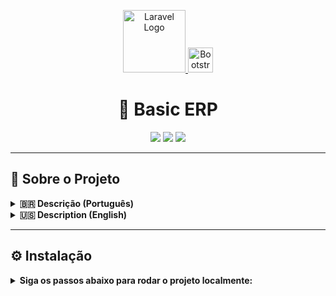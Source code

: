 <p align="center">
  <a href="https://laravel.com" target="_blank">
    <img src="https://raw.githubusercontent.com/laravel/art/master/logo-lockup/5%20SVG/2%20CMYK/1%20Full%20Color/laravel-logolockup-cmyk-red.svg" width="100" alt="Laravel Logo">
  </a>
  <a href="https://getbootstrap.com" target="_blank">
    <img src="https://logo.svgcdn.com/d/bootstrap-original-wordmark-8x.png" width="40" height="40" alt="Bootstrap Logo">
  </a> 
</p>

<h1 align="center">🧾 Basic ERP</h1>

<p align="center">
  <img src="https://img.shields.io/badge/Laravel-12-red?style=flat-square&logo=laravel" />
  <img src="https://img.shields.io/badge/PHP-8.3-blue?style=flat-square&logo=php" />
  <img src="https://img.shields.io/badge/License-MIT-green?style=flat-square" />
</p>

---

## 📄 Sobre o Projeto

<details>
  <summary><strong>🇧🇷 Descrição (Português)</strong></summary>
  <p>
    Este é um projeto de ERP básico desenvolvido com Laravel e Bootstrap.  
    O objetivo principal é demonstrar boas práticas de modularização, reaproveitamento de componentes e uso prático de recursos do Laravel.
  </p>

  ### 📦 Módulos disponíveis:
  - **Produtos** – Cadastro e listagem de produtos.
  - **Storage** – Pode representar estoque ou categorias.
  - **Cupons** – Controle de cupons de desconto com validade e quantidade.

  ### 🖥️ Front-end:
  O front-end é composto por:
  - Página principal (dashboard)
  - Componente reutilizável de tabela (components/table)
  - Componente de formulário dinâmico (components/form)
</details>

<details>
  <summary><strong>🇺🇸 Description (English)</strong></summary>
  <p>
    This project is a minimalist ERP (Enterprise Resource Planning) system built with Laravel and Bootstrap.
    The goal is to demonstrate modular design, component reuse, and practical use of Laravel features.
    It includes basic modules for managing products, storage, and discount coupons.
  </p>
</details>

---

## ⚙️ Instalação
<details>
<summary><strong>Siga os passos abaixo para rodar o projeto localmente:</strong></summary>


    ```bash
    # Clone o repositório
    git clone https://github.com/seu-usuario/seu-repo.git

    # Acesse o diretório do projeto
    cd seu-repo

    # Instale as dependências
    composer install

    # Crie o arquivo .env
    cp .env.example .env

    # Gere a chave da aplicação
    php artisan key:generate

    # Configure o banco de dados no .env

    # Rode as migrações (se existirem)
    php artisan migrate

    # Inicie o servidor
    php artisan serve
    npm run dev

</details>